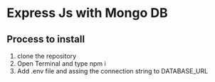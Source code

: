 # Express Js with Mongo DB

## Process to install
1. clone the repository
2. Open Terminal and type npm i
3. Add .env file and assing the connection string to DATABASE_URL